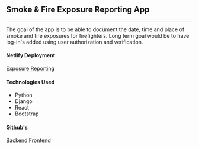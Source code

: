 ## Smoke & Fire Exposure Reporting App
---

The goal of the app is to be able to document the date, time and place of smoke and fire exposures for firefighters. Long term goal would be to have log-in's added using user authorization and verification.

#### Netlify Deployment
[Exposure Reporting](https://coruscating-khapse-54ec84.netlify.app)


#### Technologies Used
- Python
- Django
- React
- Bootstrap


#### Github's
[Backend](https://github.com/Jcemrick/pj4backend.git)
[Frontend](https://github.com/Jcemrick/pj4frontend.git)